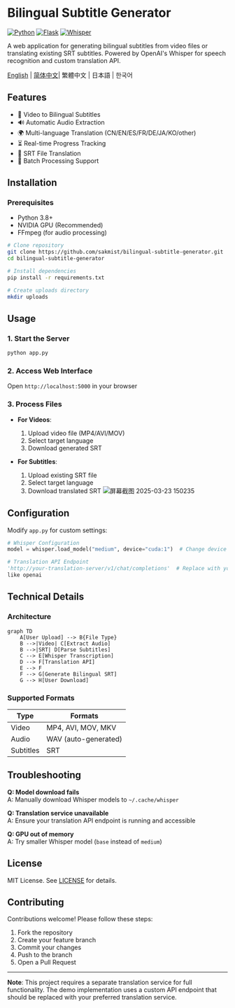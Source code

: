 # Bilingual Subtitle Generator

[![Python](https://img.shields.io/badge/Python-3.8%2B-blue.svg)](https://www.python.org/)
[![Flask](https://img.shields.io/badge/Flask-2.0%2B-green.svg)](https://flask.palletsprojects.com/)
[![Whisper](https://img.shields.io/badge/Whisper-Medium-orange.svg)](https://openai.com/research/whisper)

A web application for generating bilingual subtitles from video files or translating existing SRT subtitles. Powered by OpenAI's Whisper for speech recognition and custom translation API.

[English](../README.md) | [简体中文](../README-ZN.md)| 繁體中文 | 日本語 | 한국어<br>
## Features

- 🎥 Video to Bilingual Subtitles
- 🔊 Automatic Audio Extraction
- 🌍 Multi-language Translation (CN/EN/ES/FR/DE/JA/KO/other)
- ⏳ Real-time Progress Tracking
- 📄 SRT File Translation
- 📁 Batch Processing Support

## Installation

### Prerequisites
- Python 3.8+
- NVIDIA GPU (Recommended)
- FFmpeg (for audio processing)

```bash
# Clone repository
git clone https://github.com/sakmist/bilingual-subtitle-generator.git
cd bilingual-subtitle-generator

# Install dependencies
pip install -r requirements.txt

# Create uploads directory
mkdir uploads
```

## Usage

### 1. Start the Server
```bash
python app.py
```

### 2. Access Web Interface
Open `http://localhost:5000` in your browser

### 3. Process Files
- **For Videos**:
  1. Upload video file (MP4/AVI/MOV)
  2. Select target language
  3. Download generated SRT

- **For Subtitles**:
  1. Upload existing SRT file
  2. Select target language
  3. Download translated SRT
![屏幕截图 2025-03-23 150235](https://github.com/user-attachments/assets/709910fb-4473-4fd7-b77a-27cdca603946)



## Configuration

Modify `app.py` for custom settings:
```python
# Whisper Configuration
model = whisper.load_model("medium", device="cuda:1")  # Change device as needed

# Translation API Endpoint
'http://your-translation-server/v1/chat/completions'  # Replace with your endpoint
like openai
```

## Technical Details

### Architecture
```mermaid
graph TD
    A[User Upload] --> B{File Type}
    B -->|Video| C[Extract Audio]
    B -->|SRT| D[Parse Subtitles]
    C --> E[Whisper Transcription]
    D --> F[Translation API]
    E --> F
    F --> G[Generate Bilingual SRT]
    G --> H[User Download]
```

### Supported Formats
| Type       | Formats                   |
|------------|---------------------------|
| Video      | MP4, AVI, MOV, MKV        |
| Audio      | WAV (auto-generated)      |
| Subtitles  | SRT                       |

## Troubleshooting

**Q: Model download fails**  
A: Manually download Whisper models to `~/.cache/whisper`

**Q: Translation service unavailable**  
A: Ensure your translation API endpoint is running and accessible

**Q: GPU out of memory**  
A: Try smaller Whisper model (`base` instead of `medium`)

## License

MIT License. See [LICENSE](LICENSE) for details.

## Contributing

Contributions welcome! Please follow these steps:
1. Fork the repository
2. Create your feature branch
3. Commit your changes
4. Push to the branch
5. Open a Pull Request

---

**Note**: This project requires a separate translation service for full functionality. The demo implementation uses a custom API endpoint that should be replaced with your preferred translation service.
